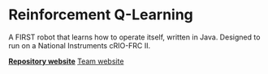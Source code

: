 Reinforcement Q-Learning
======================

A FIRST robot that learns how to operate itself, written in Java.  Designed to run on a National Instruments cRIO-FRC II.

[__Repository website__](http://robototes.github.com/ReinforcementLearning)
[Team website](http://first.robototes.com)
